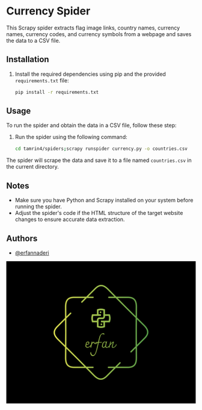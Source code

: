 
# Currency Spider

This Scrapy spider extracts flag image links, country names, currency names, currency codes, and currency symbols from a webpage and saves the data to a CSV file.

## Installation



1. Install the required dependencies using pip and the provided `requirements.txt` file:

    ```bash
    pip install -r requirements.txt
    ```

## Usage

To run the spider and obtain the data in a CSV file, follow these step:

1. Run the spider using the following command:

    ```bash
    cd tamrin4/spiders;scrapy runspider currency.py -o countries.csv
    ```


The spider will scrape the data and save it to a file named `countries.csv` in the current directory.

## Notes

- Make sure you have Python and Scrapy installed on your system before running the spider.
- Adjust the spider's code if the HTML structure of the target website changes to ensure accurate data extraction.

## Authors

- [@erfannaderi](https://github.com/erfannaderi)


![Logo](https://github.com/erfannaderi/daneshkar/blob/main/erfan-high-resolution-logo.png?raw=true)